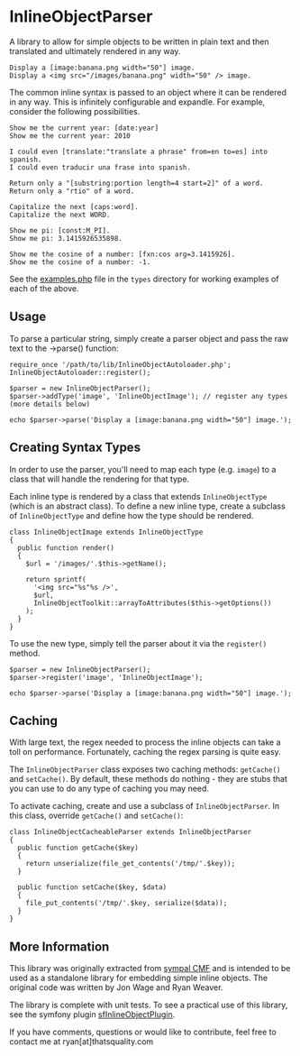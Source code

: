 InlineObjectParser
==================

A library to allow for simple objects to be written in plain text and then
translated and ultimately rendered in any way.

    Display a [image:banana.png width="50"] image.
    Display a <img src="/images/banana.png" width="50" /> image.

The common inline syntax is passed to an object where it can be rendered
in any way. This is infinitely configurable and expandle. For example,
consider the following possibilities.

    Show me the current year: [date:year]
    Show me the current year: 2010

    I could even [translate:"translate a phrase" from=en to=es] into spanish.
    I could even traducir una frase into spanish.

    Return only a "[substring:portion length=4 start=2]" of a word.
    Return only a "rtio" of a word.

    Capitalize the next [caps:word].
    Capitalize the next WORD.

    Show me pi: [const:M_PI].
    Show me pi: 3.1415926535898.

    Show me the cosine of a number: [fxn:cos arg=3.1415926].
    Show me the cosine of a number: -1.

See the [examples.php](http://github.com/weaverryan/InlineObjectParser/blob/master/types/example.php)
file in the `types` directory for working examples of each of the above.

Usage
-----

To parse a particular string, simply create a parser object and pass the
raw text to the ->parse() function:

    require_once '/path/to/lib/InlineObjectAutoloader.php';
    InlineObjectAutoloader::register();

    $parser = new InlineObjectParser();
    $parser->addType('image', 'InlineObjectImage'); // register any types (more details below)

    echo $parser->parse('Display a [image:banana.png width="50"] image.');

Creating Syntax Types
---------------------

In order to use the parser, you'll need to map each type (e.g. `image`) to
a class that will handle the rendering for that type.

Each inline type is rendered by a class that extends `InlineObjectType`
(which is an abstract class). To define a new inline type, create a subclass
of `InlineObjectType` and define how the type should be rendered.

    class InlineObjectImage extends InlineObjectType
    {
      public function render()
      {
        $url = '/images/'.$this->getName();
        
        return sprintf(
          '<img src="%s"%s />',
          $url,
          InlineObjectToolkit::arrayToAttributes($this->getOptions())
        );
      }
    }

To use the new type, simply tell the parser about it via the `register()`
method.

    $parser = new InlineObjectParser();
    $parser->register('image', 'InlineObjectImage');
    
    echo $parser->parse('Display a [image:banana.png width="50"] image.');

Caching
-------

With large text, the regex needed to process the inline objects can take
a toll on performance. Fortunately, caching the regex parsing is quite easy.

The `InlineObjectParser` class exposes two caching methods: `getCache()`
and `setCache()`. By default, these methods do nothing - they are stubs
that you can use to do any type of caching you may need.

To activate caching, create and use a subclass of `InlineObjectParser`. In
this class, override `getCache()` and `setCache()`:

    class InlineObjectCacheableParser extends InlineObjectParser
    {
      public function getCache($key)
      {
        return unserialize(file_get_contents('/tmp/'.$key));
      }
      
      public function setCache($key, $data)
      {
        file_put_contents('/tmp/'.$key, serialize($data));
      }
    }

More Information
----------------

This library was originally extracted from [sympal CMF](http://www.sympalphp.org)
and is intended to be used as a standalone library for embedding simple
inline objects. The original code was written by Jon Wage and Ryan Weaver.

The library is complete with unit tests. To see a practical use of this
library, see the symfony plugin [sfInlineObjectPlugin](http://github.com/weaverryan/sfInlineObjectPlugin).

If you have comments, questions or would like to contribute, feel free to
contact me at ryan[at]thatsquality.com